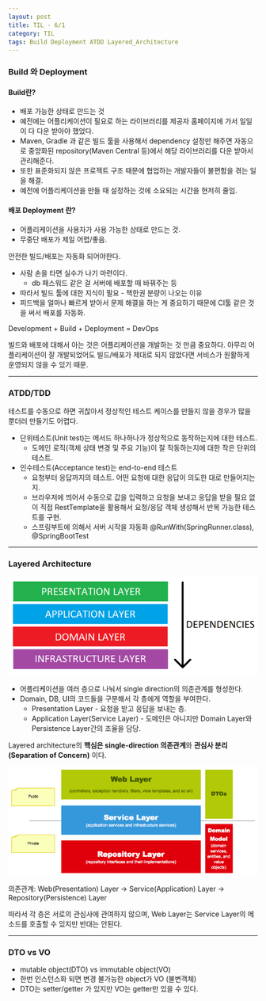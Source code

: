 ```yaml
---
layout: post
title: TIL - 6/1
category: TIL
tags: Build Deployment ATDD Layered_Architecture
---
```


### Build 와 Deployment

#### Build란?
- 배포 가능한 상태로 만드는 것
- 예전에는 어플리케이션이 필요로 하는 라이브러리를 제공자 홈페이지에 가서 일일이 다 다운 받아야 했었다.
- Maven, Gradle 과 같은 빌드 툴을 사용해서 dependency 설정만 해주면 자동으로 중앙화된 repository(Maven Central 등)에서 해당 라이브러리를 다운 받아서 관리해준다.
- 또한 표준화되지 않은 프로젝트 구조 때문에 협업하는 개발자들이 불편함을 겪는 일을 해결.
- 예전에 어플리케이션을 만들 때 설정하는 것에 소요되는 시간을 현저히 줄임.

#### 배포 Deployment 란?
- 어플리케이션을 사용자가 사용 가능한 상태로 만드는 것.
- 무중단 배포가 제일 어렵/좋음.

안전한 빌드/배포는 자동화 되어야한다.

- 사람 손을 타면 실수가 나기 마련이다.
  - db 패스워드 같은 걸 서버에 배포할 때 바꿔주는 등
- 따라서 빌드 툴에 대한 지식이 필요 - 책한권 분량이 나오는 이유
- 피드백을 얼마나 빠르게 받아서 문제 해결을 하는 게 중요하기 때문에 CI툴 같은 것을 써서 배포를 자동화.

Development + Build + Deployment = DevOps

빌드와 배포에 대해서 아는 것은 어플리케이션을 개발하는 것 만큼 중요하다. 아무리 어플리케이션이 잘 개발되었어도 빌드/배포가 제대로 되지 않았다면 서비스가 원활하게 운영되지 않을 수 있기 때문.

---

### ATDD/TDD

테스트를 수동으로 하면 귀찮아서 정상적인 테스트 케이스를 만들지 않을 경우가 많을 뿐더러 만들기도 어렵다.

- 단위테스트(Unit test)는 메서드 하나하나가 정상적으로 동작하는지에 대한 테스트.
  - 도메인 로직(객체 상태 변경 및 주요 기능)이 잘 작동하는지에 대한 작은 단위의 테스트.
- 인수테스트(Acceptance test)는 end-to-end 테스트
  - 요청부터 응답까지의 테스트. 어떤 요청에 대한 응답이 의도한 대로 만들어지는지.
  - 브라우저에 띄어서 수동으로 값을 입력하고 요청을 보내고 응답을 받을 필요 없이 직접 RestTemplate을 활용해서 요청/응답 객체 생성해서 반복 가능한 테스트를 구현.
  - 스프링부트에 의해서 서버 시작을 자동화 @RunWith(SpringRunner.class), @SpringBootTest

---

### Layered Architecture

![Layered Architecture Overview](/assets/img/layered-architecture-overview.png)

- 어플리케이션을 여러 층으로 나눠서 single direction의 의존관계를 형성한다.
- Domain, DB, UI의 코드들을 구분해서 각 층에게 역할을 부여한다.
  - Presentation Layer - 요청을 받고 응답을 보내는 층.
  - Application Layer(Service Layer) - 도메인은 아니지만 Domain Layer와 Persistence Layer간의 조율을 담당.   

Layered architecture의 **핵심은 single-direction 의존관계**와 **관심사 분리 (Separation of Concern)** 이다.

![Layered Architecture](/assets/img/spring-web-app-architecture.png)

의존관계: Web(Presentation) Layer -> Service(Application) Layer -> Repository(Persistence) Layer

따라서 각 층은 서로의 관심사에 관여하지 않으며, Web Layer는 Service Layer의 메소드를 호출할 수 있지만 반대는 안된다.

---

### DTO vs VO
- mutable object(DTO) vs immutable object(VO)
- 한번 인스턴스화 되면 변경 불가능한 object가 VO (불변객체)
- DTO는 setter/getter 가 있지만 VO는 getter만 있을 수 있다.

